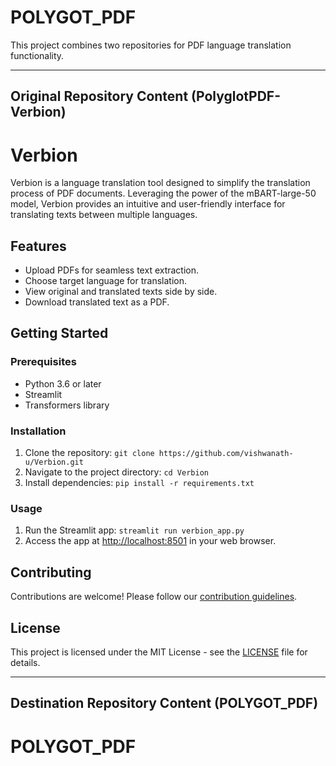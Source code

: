 # POLYGOT_PDF

This project combines two repositories for PDF language translation functionality.

---

## Original Repository Content (PolyglotPDF-Verbion)

# Verbion

Verbion is a language translation tool designed to simplify the translation process of PDF documents. Leveraging the power of the mBART-large-50 model, Verbion provides an intuitive and user-friendly interface for translating texts between multiple languages.

## Features
- Upload PDFs for seamless text extraction.
- Choose target language for translation.
- View original and translated texts side by side.
- Download translated text as a PDF.

## Getting Started

### Prerequisites
- Python 3.6 or later
- Streamlit
- Transformers library

### Installation
1. Clone the repository: `git clone https://github.com/vishwanath-u/Verbion.git`
2. Navigate to the project directory: `cd Verbion`
3. Install dependencies: `pip install -r requirements.txt`

### Usage
1. Run the Streamlit app: `streamlit run verbion_app.py`
2. Access the app at [http://localhost:8501](http://localhost:8501) in your web browser.

## Contributing
Contributions are welcome! Please follow our [contribution guidelines](CONTRIBUTING.md).

## License
This project is licensed under the MIT License - see the [LICENSE](LICENSE) file for details.

---

## Destination Repository Content (POLYGOT_PDF)

# POLYGOT_PDF
